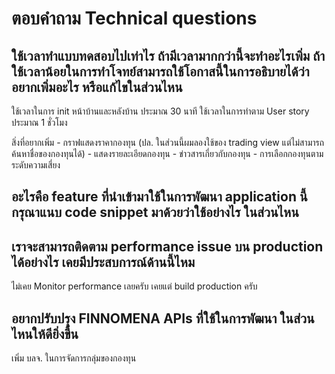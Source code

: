 # ตอบคำถาม Technical questions

## ใช้เวลาทำแบบทดสอบไปเท่าไร ถ้ามีเวลามากกว่านี้จะทำอะไรเพิ่ม ถ้าใช้เวลาน้อยในการทำโจทย์สามารถใช้โอกาสนี้ในการอธิบายได้ว่าอยากเพิ่มอะไร หรือแก้ไขในส่วนไหน

ใช้เวลาในการ init หน้าบ้านและหลังบ้าน ประมาณ 30 นาที
ใช้เวลาในการทำตาม User story ประมาณ 1 ชั่วโมง

สิ่งที่อยากเพิ่ม
    - กราฟแสดงราคากองทุน (ปล. ในส่วนนี้ผมลองใช้ของ trading view แต่ไม่สามารถค้นหาชื่อของกองทุนได้)
    - แสดงรายละเอียดกองทุน
    - ข่าวสารเกี่ยวกับกองทุน
    - การเลือกกองทุนตามระดับความเสี่ยง

## อะไรคือ feature ที่นำเข้ามาใช้ในการพัฒนา application นี้ กรุณาแนบ code snippet มาด้วยว่าใช้อย่างไร ในส่วนไหน

## เราจะสามารถติดตาม performance issue บน production ได้อย่างไร เคยมีประสบการณ์ด้านนี้ไหม

ไม่เคย Monitor performance เลยครับ เคยแต่ build production ครับ


## อยากปรับปรุง FINNOMENA APIs ที่ใช้ในการพัฒนา ในส่วนไหนให้ดียิ่งขึ้น

เพิ่ม บลจ. ในการจัดการกลุ่มของกองทุน
